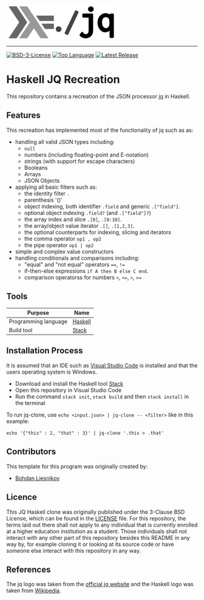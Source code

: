 <img src=resources/haskell_jq_recreation_logo.png alt="Haskell JQ Clone Logo" width="296" height="91">

--------------------------------------------------------------------------------
[![BSD-3-License](https://img.shields.io/github/license/johanneshagspiel/haskell-jq-recreation)](LICENSE)
[![Top Language](https://img.shields.io/github/languages/top/johanneshagspiel/haskell-jq-recreation)](https://github.com/johanneshagspiel/haskell-jq-recreation)
[![Latest Release](https://img.shields.io/github/v/release/johanneshagspiel/haskell-jq-recreation)](https://github.com/johanneshagspiel/haskell-jq-recreation/releases/)

# Haskell JQ Recreation

This repository contains a recreation of the JSON processor [jq](https://stedolan.github.io/jq/) in Haskell.

## Features

This recreation has implemented most of the functionality of jq such as as:

-  handling all valid JSON types including:
    - `null`
    - numbers (including floating-point and E-notation)
    - strings (with support for escape characters)
    - Booleans
    - Arrays
    - JSON Objects
- applying all basic filters such as:  
    - the identity filter `.`
    - parenthesis '()'
    - object indexing, both identifier `.field` and generic `.["field"]`. 
    - optional object indexing `.field?` (and `.["field"]?`)
    - the array index and slice `.[0]`, `.[0:10]`. 
    - the array/object value iterator `.[]`, `.[1,2,3]`. 
    - the optional counterparts for indexing, slicing and iterators
    - the comma operator `op1 , op2`
    - the pipe operator `op1 | op2` 
- simple and complex value constructors
- handling conditionals and comparisons including:
    - "equal" and "not equal" operators `==`, `!=`
    - if-then-else expressions `if A then B else C end`.
    - comparison operatorss for numbers `<`, `<=`, `>`, `>=`

## Tools

| Purpose                                                        | Name                                      |
|----------------------------------------------------------------|-------------------------------------------|
| Programming language                                           | [Haskell](https://www.haskell.org/)       |
| Build tool                                           | [Stack](https://docs.haskellstack.org/en/stable/README/)       |

## Installation Process

It is assumed that an IDE such as [Visual Studio Code](https://code.visualstudio.com/) is installed and that the users operating system is Windows.

- Download and install the Haskell tool [Stack](https://docs.haskellstack.org/en/stable/README/)
- Open this repository in Visual Studio Code
- Run the command `stack init`, `stack build` and then `stack install` in the terminal

To run jq-clone, use `echo <input.json> | jq-clone -- <filter>` like in this example:

    echo '{"this" : 2, "that" : 3}' | jq-clone '.this > .that'

## Contributors

This template for this program was originally created by:
- [Bohdan Liesnikov](https://github.com/liesnikov)

## Licence

This JQ Haskell clone was originally published under the 3-Clause BSD License, which can be found in the [LICENSE](LICENSE) file. For this repository, the terms laid out there shall not apply to any individual that is currently enrolled at a higher education institution as a student. Those individuals shall not interact with any other part of this repository besides this README in any way by, for example cloning it or looking at its source code or have someone else interact with this repository in any way.

## References

The jq logo was taken from the [official jq website](https://stedolan.github.io/jq/jq.png) and the Haskell logo was taken from [Wikipedia](https://de.wikipedia.org/wiki/Datei:Haskell-Logo.svg). 
